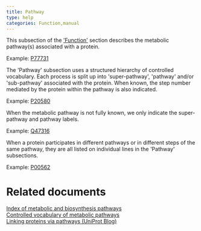 ```yaml
---
title: Pathway
type: help
categories: Function,manual
---
```


This subsection of the ['Function'](https://www.uniprot.org/help/function_section) section describes the metabolic pathway(s) associated with a protein.

Example: [P77731](https://www.uniprot.org/uniprotkb/P77731#function)

The 'Pathway' subsection uses a structured hierarchy of controlled vocabulary. Each process is split up into 'super-pathway', 'pathway' and/or 'sub-pathway' associated with the protein. When known, the step number mediated by the protein within the pathway is also indicated.

Example: [P20580](https://www.uniprot.org/uniprotkb/P20580#function)

When the metabolic pathway is not fully known, we only indicate the super-pathway and pathway labels.

Example: [Q47316](https://www.uniprot.org/uniprotkb/Q47316#function)

When a protein participates in different pathways or in different steps of the same pathway, they are all listed on individual lines in the 'Pathway' subsections.

Example: [P00562](https://www.uniprot.org/uniprotkb/P00562#function)

# Related documents

[Index of metabolic and biosynthesis pathways](https://ftp.uniprot.org/pub/databases/uniprot/current_release/knowledgebase/complete/docs/pathway)  
[Controlled vocabulary of metabolic pathways](https://ftp.uniprot.org/pub/databases/uniprot/current_release/knowledgebase/complete/docs/pathlist)  
[Linking proteins via pathways (UniProt Blog)](https://insideuniprot.blogspot.com/2015/09/linking-proteins-via-pathways.html)
